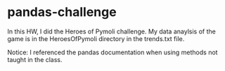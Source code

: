 # pandas-challenge

In this HW, I did the Heroes of Pymoli challenge. My data anaylsis of the game is in the HeroesOfPymoli directory in the trends.txt file.

Notice: I referenced the pandas documentation when using methods not taught in the class.

